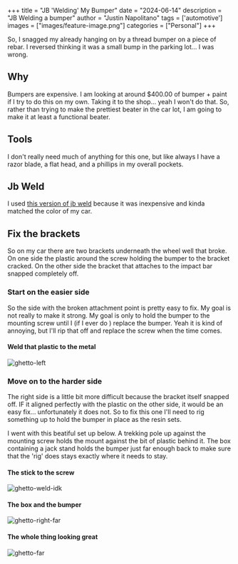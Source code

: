 +++
title =  "JB 'Welding' My Bumper"
date = "2024-06-14"
description = "JB Welding a bumper"
author = "Justin Napolitano"
tags = ['automotive']
images = ["images/feature-image.png"]
categories = ["Personal"]
+++


<!-- # JB Welding a front bumper  -->

So, I snagged my already hanging on by a thread bumper on a piece of rebar. I reversed thinking it was a small bump in the parking lot... I was wrong.

## Why

Bumpers are expensive. I am looking at around $400.00 of bumper + paint if I try to do this on my own. Taking it to the shop... yeah I won't do that.  So, rather than trying to make the prettiest beater in the car lot, I am going to make it at least a functional beater. 

## Tools

I don't really need much of anything for this one, but like always I have a razor blade, a flat head, and a phillips in my overall pockets. 

## Jb Weld

I used [this version of jb weld](https://www.amazon.com/J-B-Weld-50176-KwikWeld-Reinforced/dp/B009EU5ZMA/ref=sr_1_9?crid=E7906IRBRALN&dib=eyJ2IjoiMSJ9.H2AK46mHNlIUo4r-NYZbhYIKI4RetkiJACCrYWumMLNg1qa9S3ng3fxU427OaLfPN4ZODtnZCdNrvbpecLryLyHYMnFiVQbTdSto4IE5ypCvF6CwCm9Hq_E4h1WusqSuxUbdmB11XZ-gupPWJkgVGJpzYRNLmJ4e4mv5WNF3xFbEN9R7p5zP9ZKGvixdCfkxKPSs3MmMIVwEoTRSmKsbatGKPDz5gC_YAgdxIZqr-e8.lSvh4Kpw7vBPORArKFP3njWeNd_JkACbvUe8dsy4JMQ&dib_tag=se&keywords=jb+weld&qid=1718407395&sprefix=jb+weld%2Caps%2C107&sr=8-9) because it was inexpensive and kinda matched the color of my car.  

## Fix the brackets

So on my car there are two brackets underneath the wheel well that broke. On one side the plastic around the screw holding the bumper to the bracket cracked. On the other side the bracket that attaches to the impact bar snapped completely off.  

### Start on the easier side

So the side with the broken attachment point is pretty easy to fix. My goal is not really to make it strong. My goal is only to hold the bumper to the mounting screw until I (if I ever do ) replace the bumper.  Yeah it is kind of annoying, but I'll rip that off and replace the screw when the time comes.  

#### Weld that plastic to the metal

![ghetto-left](./photos/ghetto-left.jpg)

### Move on to the harder side

The right side is a little bit more difficult because the bracket itself snapped off. IF it aligned perfectly with the plastic on the other side, it would be an easy fix... unfortunately it does not. So to fix this one I'll need to rig something up to hold the bumper in place as the resin sets. 

I went with this beatiful set up below.  A trekking pole up against the mounting screw holds the mount against the bit of plastic behind it. The box containing a jack stand holds the bumper just far enough back to make sure that the 'rig' does stays exactly where it needs to stay. 

#### The stick to the screw

![ghetto-weld-idk](./photos/ghetto-weld-idk.jpg)

#### The box and the bumper

![ghetto-right-far](./photos/ghetto-weld-far.jpg)

#### The whole thing looking great

![ghetto-far](./photos/ghetto-far.jpg)

